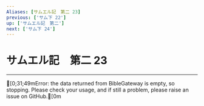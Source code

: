 ```yaml
---
Aliases: [サムエル記　第二 23]
previous: ['サム下 22']
up: ['サムエル記　第二']
next: ['サム下 24']
---
```

# サムエル記　第二 23

***
[0;31;49mError: the data returned from BibleGateway is empty, so stopping. Please check your usage, and if still a problem, please raise an issue on GitHub.[0m
